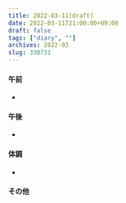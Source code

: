 ```yaml
---
title: 2022-03-11[draft]
date: 2022-03-11T21:00:00+09:00
draft: false
tags: ["diary", ""]
archives: 2022-03
slug: 330731
---
```

#### 午前
- 
#### 午後
- 
#### 体調
- 
#### その他